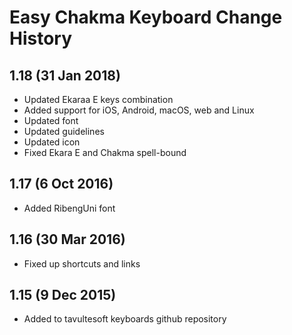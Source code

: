 Easy Chakma Keyboard Change History
============================

1.18 (31 Jan 2018)
-----------------
* Updated Ekaraa E keys combination
* Added support for iOS, Android, macOS, web and Linux
* Updated font
* Updated guidelines
* Updated icon
* Fixed Ekara E and Chakma spell-bound

1.17 (6 Oct 2016)
-----------------
* Added RibengUni font

1.16 (30 Mar 2016)
------------------
* Fixed up shortcuts and links

1.15 (9 Dec 2015)
-----------------
* Added to tavultesoft keyboards github repository
